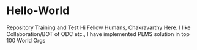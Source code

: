 # Hello-World
Repository Training and Test
Hi Fellow Humans, Chakravarthy Here.  I like Collaboration/BOT of ODC etc.,
I have implemented PLMS solution in top 100 World Orgs
